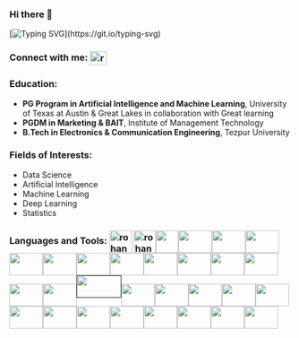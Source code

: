 ### Hi there 👋

[![Typing SVG](https://readme-typing-svg.demolab.com/?lines=This+is+Mrinal+Kalita.)](https://git.io/typing-svg)
<!DOCTYPE html>
<html lang="en">
<head>
    <meta charset="UTF-8">
    <meta http-equiv="X-UA-Compatible" content="IE=edge">
    <meta name="viewport" content="width=device-width, initial-scale=1.0">
<body>
<h3 align="left">Connect with me: <a href="https://www.linkedin.com/in/mrinal-kalita/" ><img align="center" img height ='25' src="https://upload.wikimedia.org/wikipedia/commons/thumb/c/ca/LinkedIn_logo_initials.png/640px-LinkedIn_logo_initials.png" alt="rohanpatankar926" height="6" width="30" /></a> </h3>
<p align="left">
    
<h3 align="left">Education: </a> </h3>
<p align="left">                            
</p>
    
- **PG Program in Artificial Intelligence and Machine Learning**, University of Texas at Austin & Great Lakes in collaboration with Great learning
- **PGDM in Marketing & BAIT**, Institute of Management Technology
- **B.Tech in Electronics & Communication Engineering**, Tezpur University

<h3 align="left">Fields of Interests: </a> </h3>
<p align="left">                            
</p>
    
- Data Science
- Artificial Intelligence
- Machine Learning
- Deep Learning
- Statistics

<h3 align="left">Languages and Tools: <a href="https://www.python.org/" ><img align="center" src="https://upload.wikimedia.org/wikipedia/commons/thumb/c/c3/Python-logo-notext.svg/182px-Python-logo-notext.svg.png" alt="rohanpatankar926" height="40" width="40" /></a> <a href="https://www.tensorflow.org/" ><img align="center" src="https://www.tensorflow.org/static/resources/images/tf-logo-card-16x9.png" alt="rohanpatankar926" height="40" width="40" /></a><a href="https://keras.io/" ><img align="center" src="https://upload.wikimedia.org/wikipedia/commons/thumb/a/ae/Keras_logo.svg/1200px-Keras_logo.svg.png" height="40" width="40" /></a><a href="https://www.mysql.com/" ><img align="center" src="https://d1.awsstatic.com/asset-repository/products/amazon-rds/1024px-MySQL.ff87215b43fd7292af172e2a5d9b844217262571.png" height="40" width="60" /></a><a href="https://www.postgresql.org/" ><img align="center" src="https://www.postgresqltutorial.com/wp-content/uploads/2012/08/What-is-PostgreSQL.png" height="40" width="60" /></a><a href="https://www.docker.com/" ><img align="center" src="https://upload.wikimedia.org/wikipedia/en/thumb/f/f4/Docker_logo.svg/1920px-Docker_logo.svg.png" height="40" width="60" /></a><a href="https://flask.palletsprojects.com/en/3.0.x/" ><img align="center" src="https://flask.palletsprojects.com/en/1.1.x/_static/flask-icon.png" height="40" width="60" /></a><a href="https://www.r-project.org/" ><img align="center" src="https://upload.wikimedia.org/wikipedia/commons/thumb/1/1b/R_logo.svg/1024px-R_logo.svg.png" height="40" width="60" /></a><a href="https://streamlit.io/" ><img align="center" src="https://cdn.analyticsvidhya.com/wp-content/uploads/2021/06/39595st.jpeg" height="40" width="60" /></a><a href="https://fastapi.tiangolo.com/" ><img align="center" src="https://fastapi.tiangolo.com/img/logo-margin/logo-teal.png" height="40" width="60" /></a><a href="https://scikit-learn.org/" ><img align="center" src="https://upload.wikimedia.org/wikipedia/commons/thumb/0/05/Scikit_learn_logo_small.svg/1200px-Scikit_learn_logo_small.svg.png" height="40" width="60" /></a><a href="https://numpy.org/" ><img align="center" src="https://miro.medium.com/v2/resize:fit:1001/1*vPezx00A1u0WAfS8e8wBXQ.png" height="40" width="60" /></a><a href="https://pandas.pydata.org/" ><img align="center" src="https://datascientest.com/en/wp-content/uploads/sites/9/2022/01/illu_pandas-82-1024x562.png" height="40" width="60" /></a><a href="https://scipy.org/" ><img align="center" src="https://pypi-camo.global.ssl.fastly.net/e04fcdcd86e25efd2d53f9dd07e2e57e95969f4b/68747470733a2f2f7261772e67697468756275736572636f6e74656e742e636f6d2f73636970792f73636970792f6d61696e2f646f632f736f757263652f5f7374617469632f6c6f676f2e737667" height="40" width="60" /></a><a href="https://www.nltk.org/" ><img align="center" src="https://miro.medium.com/v2/resize:fit:592/1*YM2HXc7f4v02pZBEO8h-qw.png" height="40" width="60" /></a><a href="https://opencv.org/" ><img align="center" src="https://upload.wikimedia.org/wikipedia/commons/3/32/OpenCV_Logo_with_text_svg_version.svg" height="40" width="60" /></a><a href="" ><img align="centhttps://cloud.google.com/er" src="https://upload.wikimedia.org/wikipedia/commons/thumb/5/51/Google_Cloud_logo.svg/1920px-Google_Cloud_logo.svg.png" height="40" width="80" /></a><a href="https://aws.amazon.com/" ><img align="center" src="https://upload.wikimedia.org/wikipedia/commons/thumb/9/93/Amazon_Web_Services_Logo.svg/1200px-Amazon_Web_Services_Logo.svg.png" height="40" width="60" /></a><a href="https://azure.microsoft.com/en-in" ><img align="center" src="https://upload.wikimedia.org/wikipedia/commons/thumb/a/a8/Microsoft_Azure_Logo.svg/1024px-Microsoft_Azure_Logo.svg.png" height="40" width="60" /></a><a href="https://git-scm.com/" ><img align="center" src="https://upload.wikimedia.org/wikipedia/commons/thumb/e/e0/Git-logo.svg/1280px-Git-logo.svg.png" height="40" width="60" /></a><a href="https://mlflow.org/" ><img align="center" src="https://techcommunity.microsoft.com/t5/image/serverpage/image-id/420557i0319A4181851485A/image-size/original?v=v2&px=-1" height="40" width="60" /></a><a href="https://dvc.org/" ><img align="center" src="https://mlops.community/wp-content/uploads/2021/10/DVC-Logo.png" height="40" width="60" /></a><a href="https://powerbi.microsoft.com/en-in/" ><img align="center" src="https://processm.com/wp-content/uploads/2021/10/powerBI-Logo.png" height="40" width="60" /></a><a href="https://pycaret.org/" ><img align="center" src="https://avatars.githubusercontent.com/u/58118658?s=280&v=4" height="40" width="60" /></a><a href="https://dagshub.com/" ><img align="center" src="https://user-images.githubusercontent.com/611655/181510038-e38f4001-c304-411e-8f45-f71554eb9763.png" height="40" width="60" /></a><a href="https://ggplot2.tidyverse.org/" ><img align="center" src="https://www.nicolaromano.net/wp-content/uploads/2020/04/ggplot.png" height="40" width="60" /></a><a href="https://seaborn.pydata.org/" ><img align="center" src="https://seaborn.pydata.org/_images/logo-tall-lightbg.svg" height="40" width="60" /></a><a href="https://matplotlib.org/" ><img align="center" src="https://studyopedia.com/wp-content/uploads/2022/12/Matplotlib-featured-image-studyopedia.png" height="40" width="60" /></a><a href="https://jupyter.org/" ><img align="center" src="https://upload.wikimedia.org/wikipedia/commons/thumb/3/38/Jupyter_logo.svg/1200px-Jupyter_logo.svg.png" height="40" width="60" /></a><a href="https://www.spyder-ide.org/" ><img align="center" src="https://upload.wikimedia.org/wikipedia/commons/thumb/7/7e/Spyder_logo.svg/1200px-Spyder_logo.svg.png" height="40" width="60" /></a></h3>
<p align="left">
